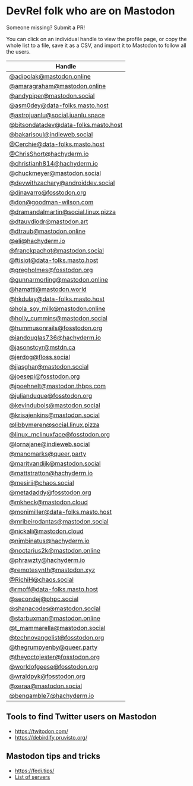 # DevRel folk who are on Mastodon

Someone missing? Submit a PR!

You can click on an individual handle to view the profile page, or copy the whole list to a file, save it as a CSV, and import it to Mastodon to follow all the users. 

| Handle |
|-|
| [@adipolak@mastodon.online](https://mastodon.online/@adipolak) |
| [@amaragraham@mastodon.online](https://mastodon.online/@amaragraham) |
| [@andypiper@mastodon.social](https://mastodon.social/@andypiper) |
| [@asm0dey@data-folks.masto.host](https://data-folks.masto.host/@asm0dey) |
| [@astrojuanlu@social.juanlu.space](https://social.juanlu.space/@astrojuanlu) |
| [@bitsondatadev@data-folks.masto.host](https://data-folks.masto.host/web/@bitsondatadev) |
| [@bakarisoul@indieweb.social](https://indieweb.social/@bakarisoul) |
| [@Cerchie@data-folks.masto.host](https://data-folks.masto.host/web/@Cerchie) |
| [@ChrisShort@hachyderm.io](https://hachyderm.io/@ChrisShort) |
| [@christianh814@hachyderm.io](https://hachyderm.io/@christianh814) |
| [@chuckmeyer@mastodon.social](https://mastodon.social/@xeraa) |
| [@devwithzachary@androiddev.social](https://androiddev.social/@devwithzachary) |
| [@djnavarro@fosstodon.org](https://fosstodon.org/@djnavarro) |
| [@don@goodman-wilson.com](https://goodman-wilson.com/@don) |
| [@dramandalmartin@social.linux.pizza](https://social.linux.pizza/@dramandalmartin) |
| [@dtauvdiodr@mastodon.art](https://mastodon.art/@dtauvdiodr) |
| [@dtraub@mastodon.online](https://mastodon.online/@dtraub) |
| [@eli@hachyderm.io](https://hachyderm.io/@eli) |
| [@franckpachot@mastodon.social]( https://mastodon.social/@franckpachot) |
| [@ftisiot@data-folks.masto.host](https://data-folks.masto.host/@ftisiot) |
| [@gregholmes@fosstodon.org](https://fosstodon.org/web/@gregholmes) |
| [@gunnarmorling@mastodon.online](https://mastodon.online/@gunnarmorling) |
| [@hamatti@mastodon.world](https://mastodon.world/web/@hamatti) |
| [@hkdulay@data-folks.masto.host](https://data-folks.masto.host/@hkdulay) |
| [@hola_soy_milk@mastodon.online](https://mastodon.online/@hola_soy_milk) |
| [@holly_cummins@mastodon.social](https://mastodon.social/@holly_cummins) |
| [@hummusonrails@fosstodon.org](https://fosstodon.org/web/@hummusonrails) |
| [@iandouglas736@hachyderm.io](https://hachyderm.io/@iandouglas736) |
| [@jasonstcyr@mstdn.ca](https://mstdn.ca/@jasonstcyr) |
| [@jerdog@floss.social]( https://floss.social/@jerdog) |
| [@jjasghar@mastodon.social](https://mastodon.social/@jjasghar) |
| [@joesepi@fosstodon.org](https://fosstodon.org/@joesepi) |
| [@jpoehnelt@mastodon.thbps.com](https://mastodon.thbps.com/@jpoehnelt) |
| [@julianduque@fosstodon.org](https://fosstodon.org/@julianduque) |
| [@kevindubois@mastodon.social](https://mastodon.social/@kevindubois) |
| [@krisajenkins@mastodon.social](https://mastodon.social/@krisajenkins) |
| [@libbymeren@social.linux.pizza](https://social.linux.pizza/@libbymeren) |
| [@linux_mclinuxface@fosstodon.org](https://fosstodon.org/@linux_mclinuxface) |
| [@lornajane@indieweb.social](https://indieweb.social/@lornajane) |
| [@manomarks@queer.party](https://queer.party/web/@manomarks) |
| [@maritvandijk@mastodon.social](https://mastodon.social/@maritvandijk) |
| [@mattstratton@hachyderm.io](https://hachyderm.io/@mattstratton) |
| [@mesirii@chaos.social](https://chaos.social/@mesirii) |
| [@metadaddy@fosstodon.org](https://fosstodon.org/@metadaddy) |
| [@mkheck@mastodon.cloud](https://mastodon.cloud/@mkheck) |
| [@monimiller@data-folks.masto.host](https://data-folks.masto.host/@monimiller) |
| [@mribeirodantas@mastodon.social](https://mastodon.social/@mribeirodantas) |
| [@nickali@mastodon.cloud](https://mastodon.cloud/@nickali) |
| [@nimbinatus@hachyderm.io](https://hachyderm.io/@nimbinatus) |
| [@noctarius2k@mastodon.online](https://mastodon.online/@noctarius2k) |
| [@phrawzty@hachyderm.io](https://hachyderm.io/@phrawzty) |
| [@remotesynth@mastodon.xyz](https://mastodon.xyz/@remotesynth) |
| [@RichiH@chaos.social](https://chaos.social/@RichiH) |
| [@rmoff@data-folks.masto.host](https://data-folks.masto.host/@rmoff) |
| [@secondej@phpc.social](https://phpc.social/@secondej) |
| [@shanacodes@mastodon.social](https://mastodon.social/@shanacodes) |
| [@starbuxman@mastodon.online](https://mastodon.online/@starbuxman) |
| [@t_mammarella@mastodon.social](https://mastodon.social/@t_mammarella) |
| [@technovangelist@fosstodon.org](https://fosstodon.org/@technovangelist) |
| [@thegrumpyenby@queer.party](https://queer.party/@thegrumpyenby) |
| [@theyoctojester@fosstodon.org](https://fosstodon.org/web/@theyoctojester) |
| [@worldofgeese@fosstodon.org](https://fosstodon.org/@worldofgeese) |
| [@wraldpyk@fosstodon.org](https://fosstodon.org/@wraldpyk) |
| [@xeraa@mastodon.social](https://mastodon.social/@xeraa) |
| [@bengamble7@hachyderm.io](https://hachyderm.io/@bengamble7)|

## Tools to find Twitter users on Mastodon

* https://twitodon.com/
* https://debirdify.pruvisto.org/

## Mastodon tips and tricks

* https://fedi.tips/
* [List of servers](https://joinmastodon.org/servers)
